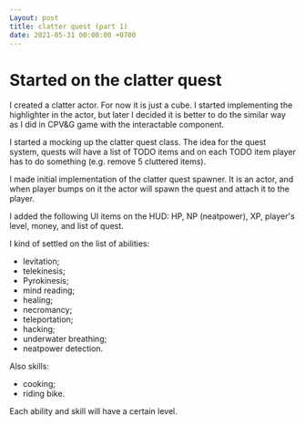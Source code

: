 ```yaml
---
Layout: post
title: clatter quest (part 1)
date: 2021-05-31 00:00:00 +0700
---
```


# Started on the clatter quest

I created a clatter actor. For now it is just a cube. I started
implementing the highlighter in the actor, but later I decided it is
better to do the similar way as I did in CPV&G game with the
interactable component.

I started a mocking up the clatter quest class. The idea for the quest
system, quests will have a list of TODO items and on each TODO item
player has to do something (e.g. remove 5 cluttered items).

I made initial implementation of the clatter quest spawner. It is an
actor, and when player bumps on it the actor will spawn the quest and
attach it to the player.

I added the following UI items on the HUD: HP, NP (neatpower), XP,
player's level, money, and list of quest.

I kind of settled on the list of abilities:

* levitation;
* telekinesis;
* Pyrokinesis;
* mind reading;
* healing;
* necromancy;
* teleportation;
* hacking;
* underwater breathing;
* neatpower detection.

Also skills:
* cooking;
* riding bike.

Each ability and skill will have a certain level.

